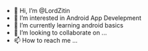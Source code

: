 - 👋 Hi, I’m @LordZitin
- 👀 I’m interested in Android App Develepment
- 🌱 I’m currently learning android basics
- 💞️ I’m looking to collaborate on ...
- 📫 How to reach me ...

<!---
LordZitin/LordZitin is a ✨ special ✨ repository because its `README.md` (this file) appears on your GitHub profile.
You can click the Preview link to take a look at your changes.
--->

